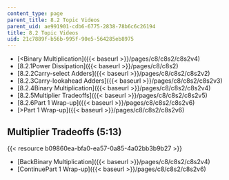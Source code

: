 ```yaml
---
content_type: page
parent_title: 8.2 Topic Videos
parent_uid: ae991901-cdb6-6775-2838-78b6c6c26194
title: 8.2 Topic Videos
uid: 21c7889f-b56b-995f-90e5-564285eb8975
---
```


*   [\<Binary Multiplication]({{< baseurl >}}/pages/c8/c8s2/c8s2v4)
*   [8.2.1Power Dissipation]({{< baseurl >}}/pages/c8/c8s2)
*   [8.2.2Carry-select Adders]({{< baseurl >}}/pages/c8/c8s2/c8s2v2)
*   [8.2.3Carry-lookahead Adders]({{< baseurl >}}/pages/c8/c8s2/c8s2v3)
*   [8.2.4Binary Multiplication]({{< baseurl >}}/pages/c8/c8s2/c8s2v4)
*   [8.2.5Multiplier Tradeoffs]({{< baseurl >}}/pages/c8/c8s2/c8s2v5)
*   [8.2.6Part 1 Wrap-up]({{< baseurl >}}/pages/c8/c8s2/c8s2v6)
*   [\>Part 1 Wrap-up]({{< baseurl >}}/pages/c8/c8s2/c8s2v6)

Multiplier Tradeoffs (5:13)
---------------------------

{{< resource b09860ea-bfa0-ea57-0a85-4a02bb3b9b27 >}}

*   [BackBinary Multiplication]({{< baseurl >}}/pages/c8/c8s2/c8s2v4)
*   [ContinuePart 1 Wrap-up]({{< baseurl >}}/pages/c8/c8s2/c8s2v6)